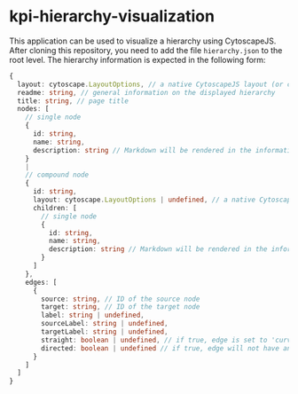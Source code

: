 # kpi-hierarchy-visualization

This application can be used to visualize a hierarchy using CytoscapeJS.  
After cloning this repository, you need to add the file `hierarchy.json` to the root level. The hierarchy information is expected in the following form:

```ts
{
  layout: cytoscape.LayoutOptions, // a native CytoscapeJS layout (or cytoscape-dagre) which will be applied to all nodes
  readme: string, // general information on the displayed hierarchy
  title: string, // page title
  nodes: [
    // single node
    {
      id: string,
      name: string,
      description: string // Markdown will be rendered in the information card
    }
    |
    // compound node
    {
      id: string,
      layout: cytoscape.LayoutOptions | undefined, // a native CytoscapeJS layout (or cytoscape-dagre) which will be applied to the compound node's children
      children: [
        // single node
        {
          id: string,
          name: string,
          description: string // Markdown will be rendered in the information card
        }
      ]
    },
    edges: [
      {
        source: string, // ID of the source node
        target: string, // ID of the target node
        label: string | undefined,
        sourceLabel: string | undefined,
        targetLabel: string | undefined,
        straight: boolean | undefined, // if true, edge is set to 'curve-style: bezier' instead of 'curve-style: taxi'
        directed: boolean | undefined // if true, edge will not have an arrow pointing at the target
      }
    ]
  ]
}
```

